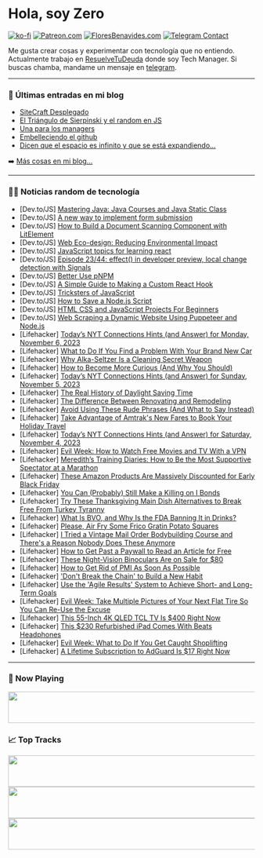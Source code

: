 # Hola, soy Zero

[![ko-fi](https://ko-fi.com/img/githubbutton_sm.svg)](https://ko-fi.com/J3J4N0LUK)
[![Patreon.com](https://img.shields.io/endpoint.svg?url=https%3A%2F%2Fshieldsio-patreon.vercel.app%2Fapi%3Fusername%3Dzerodragon%26type%3Dpatrons&style=for-the-badge)](https://patreon.com/zerodragon)
[![FloresBenavides.com](https://img.shields.io/website?down_message=oops&label=MiBlog&style=for-the-badge&up_message=online&url=https%3A%2F%2Ffloresbenavides.com)](https://floresbenavides.com)
[![Telegram Contact](https://img.shields.io/badge/escr%C3%ADbeme-ZeroDragon-%2326A5E4?style=for-the-badge&logo=telegram)](https://t.me/zerodragon)

Me gusta crear cosas y experimentar con tecnología que no entiendo.
Actualmente trabajo en [ResuelveTuDeuda](http://github.com/resuelve) donde soy Tech Manager.
Si buscas chamba, mandame un mensaje en [telegram](https://t.me/zerodragon).

---

### 📕 Últimas entradas en mi blog
<!-- BLOG-POST-LIST:START -->
- [SiteCraft Desplegado](https://floresbenavides.com/sitecraft-desplegado/)
- [El Triángulo de Sierpinski y el random en JS](https://floresbenavides.com/el-triangulo-de-sierpinski-y-el-random-en-js/)
- [Una para los managers](https://floresbenavides.com/una-para-los-managers/)
- [Embelleciendo el github](https://floresbenavides.com/embelleciendo-el-github/)
- [Dicen que el espacio es infinito y que se está expandiendo…](https://floresbenavides.com/dicen-que-el-espacio-es-infinito-y-que-se-esta-expandiendo/)
<!-- BLOG-POST-LIST:END -->

➡️ [Más cosas en mi blog...](https://floresbenavides.com)

---

### 👨‍💻 Noticias random de tecnología
<!-- TECH-POSTS:START -->
- [Dev.to/JS] [Mastering Java: Java Courses and Java Static Class](https://dev.to/veronicajoseph/mastering-java-java-courses-and-java-static-class-5beg)
- [Dev.to/JS] [A new way to implement form submission](https://dev.to/coderhu/a-new-way-to-implement-form-submission-1gk0)
- [Dev.to/JS] [How to Build a Document Scanning Component with LitElement](https://dev.to/xulihang/how-to-build-a-document-scanning-component-with-litelement-oo1)
- [Dev.to/JS] [Web Eco-design: Reducing Environmental Impact](https://dev.to/brdnicolas/web-eco-design-reducing-environmental-impact-55c2)
- [Dev.to/JS] [JavaScript topics for learning react](https://dev.to/rowsanali/javascript-topics-for-learning-react-2ao6)
- [Dev.to/JS] [Episode 23/44: effect&lpar;&rpar; in developer preview, local change detection with Signals](https://dev.to/this-is-angular/episode-2344-effect-in-developer-preview-local-change-detection-with-signals-ecm)
- [Dev.to/JS] [Better Use pNPM](https://dev.to/dmnchzl/better-use-pnpm-445m)
- [Dev.to/JS] [A Simple Guide to Making a Custom React Hook](https://dev.to/yashnirmal/a-simple-guide-to-making-a-custom-react-hook-f31)
- [Dev.to/JS] [Tricksters of JavaScript](https://dev.to/tanmaycode/tricksters-of-javascript-6b)
- [Dev.to/JS] [How to Save a Node.js Script](https://dev.to/me_janki/how-to-save-a-nodejs-script-5em1)
- [Dev.to/JS] [HTML CSS and JavaScript Projects For Beginners](https://dev.to/onlineittutstutorials/html-css-and-javascript-projects-for-beginners-30g7)
- [Dev.to/JS] [Web Scraping a Dynamic Website Using Puppeteer and Node.js](https://dev.to/serpapi/web-scraping-a-dynamic-website-using-puppeteer-and-nodejs-1p0)
- [Lifehacker] [Today’s NYT Connections Hints &lpar;and Answer&rpar; for Monday, November 6, 2023](https://lifehacker.com/nyt-connections-answer-today-november-6-2023-1850989804)
- [Lifehacker] [What to Do If You Find a Problem With Your Brand New Car](https://lifehacker.com/what-to-do-if-you-find-a-problem-with-your-brand-new-ca-1850992661)
- [Lifehacker] [Why Alka-Seltzer Is a Cleaning Secret Weapon](https://lifehacker.com/why-alka-seltzer-is-a-cleaning-secret-weapon-1850992664)
- [Lifehacker] [How to Become More Curious &lpar;And Why You Should&rpar;](https://lifehacker.com/how-to-become-more-curious-and-why-you-should-1850992666)
- [Lifehacker] [Today’s NYT Connections Hints &lpar;and Answer&rpar; for Sunday, November 5, 2023](https://lifehacker.com/nyt-connections-answer-today-november-5-2023-1850989670)
- [Lifehacker] [The Real History of Daylight Saving Time](https://lifehacker.com/the-real-history-of-daylight-saving-time-1823611526)
- [Lifehacker] [The Difference Between Renovating and Remodeling](https://lifehacker.com/the-difference-between-renovating-and-remodeling-1850992153)
- [Lifehacker] [Avoid Using These Rude Phrases &lpar;And What to Say Instead&rpar;](https://lifehacker.com/avoid-using-these-rude-phrases-and-what-to-say-instead-1850992156)
- [Lifehacker] [Take Advantage of Amtrak&#39;s New Fares to Book Your Holiday Travel](https://lifehacker.com/take-advantage-of-amtraks-new-fares-to-book-your-holida-1850992100)
- [Lifehacker] [Today’s NYT Connections Hints &lpar;and Answer&rpar; for Saturday, November 4, 2023](https://lifehacker.com/nyt-connections-answer-today-november-4-2023-1850985233)
- [Lifehacker] [Evil Week: How to Watch Free Movies and TV With a VPN](https://lifehacker.com/evil-week-how-to-watch-free-movies-and-tv-with-a-vpn-1850991427)
- [Lifehacker] [Meredith’s Training Diaries: How to Be the Most Supportive Spectator at a Marathon](https://lifehacker.com/how-to-be-the-most-supportive-spectator-at-a-marathon-1850985012)
- [Lifehacker] [These Amazon Products Are Massively Discounted for Early Black Friday](https://lifehacker.com/the-best-early-black-friday-deals-on-amazon-products-1850991111)
- [Lifehacker] [You Can &lpar;Probably&rpar; Still Make a Killing on I Bonds](https://lifehacker.com/when-to-buy-series-i-savings-bonds-1849855295)
- [Lifehacker] [Try These Thanksgiving Main Dish Alternatives to Break Free From Turkey Tyranny](https://lifehacker.com/the-best-thanksgiving-main-dish-alternatives-1820251130)
- [Lifehacker] [What Is BVO, and Why Is the FDA Banning It in Drinks?](https://lifehacker.com/fda-banning-bvo-in-drinks-1850990733)
- [Lifehacker] [Please, Air Fry Some Frico Gratin Potato Squares](https://lifehacker.com/please-air-fry-some-frico-gratin-potato-squares-1850990145)
- [Lifehacker] [I Tried a Vintage Mail Order Bodybuilding Course and There&#39;s a Reason Nobody Does These Anymore](https://lifehacker.com/do-vintage-exercise-routines-work-1818849451)
- [Lifehacker] [How to Get Past a Paywall to Read an Article for Free](https://lifehacker.com/how-to-get-past-a-paywall-to-read-an-article-for-free-1847800292)
- [Lifehacker] [These Night-Vision Binoculars Are on Sale for $80](https://lifehacker.com/these-night-vision-binoculars-are-on-sale-for-80-1850986770)
- [Lifehacker] [How to Get Rid of PMI As Soon As Possible](https://lifehacker.com/how-to-get-rid-of-pmi-as-soon-as-possible-1850990113)
- [Lifehacker] [&#39;Don&#39;t Break the Chain&#39; to Build a New Habit](https://lifehacker.com/jerry-seinfelds-productivity-secret-281626)
- [Lifehacker] [Use the &#39;Agile Results&#39; System to Achieve Short- and Long-Term Goals](https://lifehacker.com/use-the-agile-results-system-to-achieve-short-and-long-1850990095)
- [Lifehacker] [Evil Week: Take Multiple Pictures of Your Next Flat Tire So You Can Re-Use the Excuse](https://lifehacker.com/take-multiple-pictures-of-your-next-flat-tire-so-you-ca-1839500390)
- [Lifehacker] [This 55-Inch 4K QLED TCL TV Is $400 Right Now](https://lifehacker.com/this-55-inch-4k-qled-tcl-tv-is-400-right-now-1850989986)
- [Lifehacker] [This $230 Refurbished iPad Comes With Beats Headphones](https://lifehacker.com/this-230-refurbished-ipad-comes-with-beats-headphones-1850986626)
- [Lifehacker] [Evil Week: What to Do If You Get Caught Shoplifting](https://lifehacker.com/know-your-rights-if-a-store-detains-you-for-shoplifting-5853355)
- [Lifehacker] [A Lifetime Subscription to AdGuard Is $17 Right Now](https://lifehacker.com/a-lifetime-subscription-to-adguard-is-17-right-now-1850986577)<!-- TECH-POSTS:END -->

---

### 🎵 Now Playing
<a href="https://spotify-now-playing-dun.vercel.app/now-playing?open"><img src="https://spotify-now-playing-dun.vercel.app/now-playing" width="540" height="64"></a>

### 📈 Top Tracks
<a href="https://spotify-now-playing-dun.vercel.app/top-tracks?i=1&open"><img src="https://spotify-now-playing-dun.vercel.app/top-tracks?i=1" width="540" height="64"></a>
<a href="https://spotify-now-playing-dun.vercel.app/top-tracks?i=2&open"><img src="https://spotify-now-playing-dun.vercel.app/top-tracks?i=2" width="540" height="64"></a>
<a href="https://spotify-now-playing-dun.vercel.app/top-tracks?i=3&open"><img src="https://spotify-now-playing-dun.vercel.app/top-tracks?i=3" width="540" height="64"></a>

